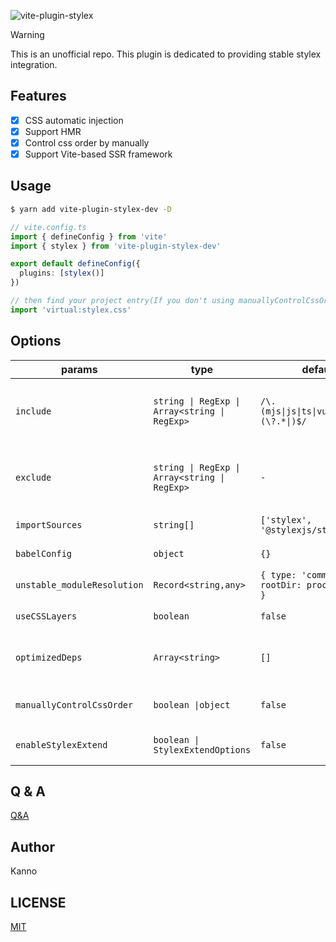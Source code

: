 ![vite-plugin-stylex](https://socialify.git.ci/nonzzz/vite-plugin-stylex/image?description=1&font=Jost&language=1&logo=https%3A%2F%2Fvitejs.dev%2Flogo-with-shadow.png&name=1&owner=1&theme=Auto)

> [!WARNING]
> This is an unofficial repo.
> This plugin is dedicated to providing stable stylex integration.

## Features

- [x] CSS automatic injection
- [x] Support HMR
- [x] Control css order by manually
- [x] Support Vite-based SSR framework

## Usage

```bash
$ yarn add vite-plugin-stylex-dev -D
```

```ts
// vite.config.ts
import { defineConfig } from 'vite'
import { stylex } from 'vite-plugin-stylex-dev'

export default defineConfig({
  plugins: [stylex()]
})

// then find your project entry(If you don't using manuallyControlCssOrder option)
import 'virtual:stylex.css'
```

## Options

| params                      | type                                          | default                                        | description                                          |
| --------------------------- | --------------------------------------------- | ---------------------------------------------- | ---------------------------------------------------- |
| `include`                   | `string \| RegExp \| Array<string \| RegExp>` | `/\.(mjs\|js\|ts\|vue\|jsx\|tsx)(\?.*\|)$/`    | Include all assets matching any of these conditions. |
| `exclude`                   | `string \| RegExp \| Array<string \| RegExp>` | `-`                                            | Exclude all assets matching any of these conditions. |
| `importSources`             | `string[]`                                    | `['stylex', '@stylexjs/stylex']`               | See stylex document.                                 |
| `babelConfig`               | `object`                                      | `{}`                                           | Babel config for stylex                              |
| `unstable_moduleResolution` | `Record<string,any>`                          | `{ type: 'commonJS', rootDir: process.cwd() }` | See stylex document                                  |
| `useCSSLayers`              | `boolean`                                     | `false`                                        | See stylex document                                  |
| `optimizedDeps`             | `Array<string>`                               | `[]`                                           | Work with external stylex files or libraries         |
| `manuallyControlCssOrder`   | `boolean \|object`                            | `false`                                        | control css order by manually                        |
| `enableStylexExtend`        | `boolean \| StylexExtendOptions`              | `false`                                        | see `@stylex-extend/babel-plugin` docss              |

## Q & A

[Q&A](./Q&A.md)

## Author

Kanno

## LICENSE

[MIT](./LICENSE)
